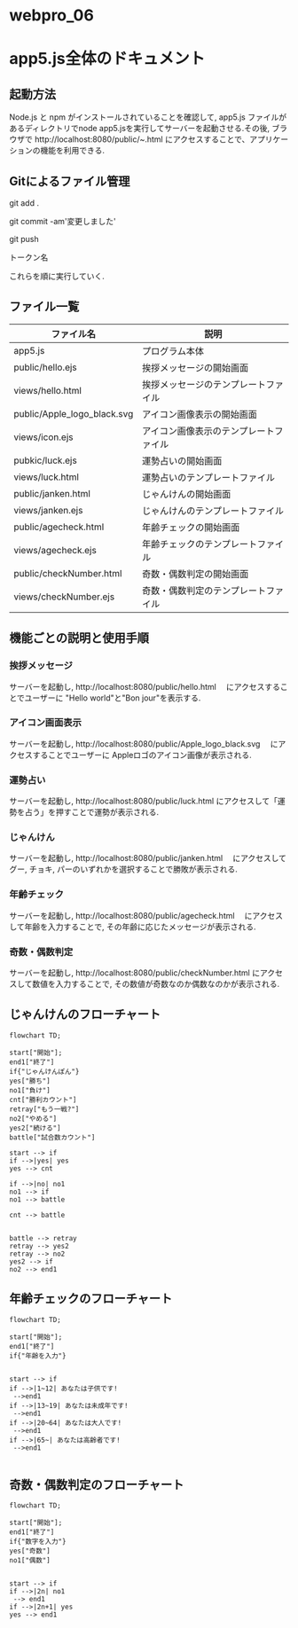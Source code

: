 # webpro_06
# app5.js全体のドキュメント

## 起動方法
Node.js と npm がインストールされていることを確認して, app5.js ファイルがあるディレクトリでnode app5.jsを実行してサーバーを起動させる.その後, ブラウザで http://localhost:8080/public/~.html にアクセスすることで、アプリケーションの機能を利用できる.
## Gitによるファイル管理
git add .

git commit -am'変更しました'

git push  

トークン名

これらを順に実行していく.
## ファイル一覧
ファイル名|説明|
-|-
app5.js|プログラム本体|
public/hello.ejs | 挨拶メッセージの開始画面 |
views/hello.html | 挨拶メッセージのテンプレートファイル
public/Apple_logo_black.svg | アイコン画像表示の開始画面
views/icon.ejs | アイコン画像表示のテンプレートファイル |
pubkic/luck.ejs | 運勢占いの開始画面 |
views/luck.html | 運勢占いのテンプレートファイル|
public/janken.html | じゃんけんの開始画面|
views/janken.ejs | じゃんけんのテンプレートファイル|
public/agecheck.html | 年齢チェックの開始画面 |
views/agecheck.ejs|年齢チェックのテンプレートファイル |
public/checkNumber.html | 奇数・偶数判定の開始画面 |
views/checkNumber.ejs | 奇数・偶数判定のテンプレートファイル|

## 機能ごとの説明と使用手順
### 挨拶メッセージ
サーバーを起動し, http://localhost:8080/public/hello.html　
にアクセスすることでユーザーに "Hello world"と"Bon jour"を表示する.

### アイコン画面表示
サーバーを起動し, http://localhost:8080/public/Apple_logo_black.svg　
にアクセスすることでユーザーに Appleロゴのアイコン画像が表示される.

### 運勢占い
サーバーを起動し, http://localhost:8080/public/luck.html
にアクセスして「運勢を占う」を押すことで運勢が表示される.

### じゃんけん
サーバーを起動し, http://localhost:8080/public/janken.html　
にアクセスしてグー, チョキ, パーのいずれかを選択することで勝敗が表示される.

### 年齢チェック
サーバーを起動し, http://localhost:8080/public/agecheck.html　
にアクセスして年齢を入力することで, その年齢に応じたメッセージが表示される.

### 奇数・偶数判定
サーバーを起動し, http://localhost:8080/public/checkNumber.html
にアクセスして数値を入力することで, その数値が奇数なのか偶数なのかが表示される.


## じゃんけんのフローチャート
```mermaid
flowchart TD;

start["開始"];
end1["終了"]
if{"じゃんけんぽん"}
yes["勝ち"]
no1["負け"]
cnt["勝利カウント"]
retray["もう一戦?"]
no2["やめる"]
yes2["続ける"]
battle["試合数カウント"]

start --> if
if -->|yes| yes
yes --> cnt

if -->|no| no1
no1 --> if
no1 --> battle

cnt --> battle


battle --> retray
retray --> yes2 
retray --> no2 
yes2 --> if
no2 --> end1
```

## 年齢チェックのフローチャート

```mermaid
flowchart TD;

start["開始"];
end1["終了"]
if{"年齢を入力"}


start --> if
if -->|1~12| あなたは子供です!
 -->end1
if -->|13~19| あなたは未成年です!
 -->end1
if -->|20~64| あなたは大人です!
 -->end1
if -->|65~| あなたは高齢者です!
 -->end1


```

## 奇数・偶数判定のフローチャート
```mermaid
flowchart TD;

start["開始"];
end1["終了"]
if{"数字を入力"}
yes["奇数"]
no1["偶数"]


start --> if
if -->|2n| no1
 --> end1
if -->|2n+1| yes
yes --> end1

```



